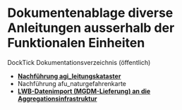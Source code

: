 # Dokumentenablage diverse Anleitungen ausserhalb der Funktionalen Einheiten
DockTick Dokumentationsverzeichnis (öffentlich)

* [**Nachführung agi_leitungskataster**](https://github.com/bjsvwcur/DockTick1_div_Anleitungen/blob/master/Documents/nachfuehrung_agi_leitungskataster.md)
* Nachführung afu_naturgefahrenkarte
* [**LWB-Datenimport (MGDM-Lieferung) an die Aggregationsinfrastruktur**](https://github.com/bjsvwcur/DockTick_div_Anleitungen/blob/master/Documents/LWB-Datenimport.md)
